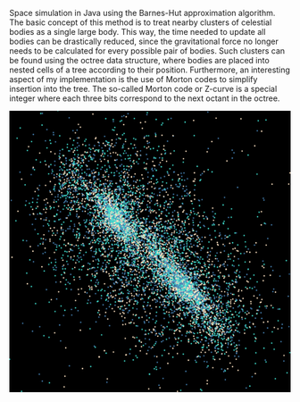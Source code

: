 Space simulation in Java using the Barnes-Hut approximation algorithm. The basic concept of this method is to treat nearby clusters of celestial bodies as a single large body. This way, the time needed to update all bodies can be drastically reduced, since the gravitational force no longer needs to be calculated for every possible pair of bodies. Such clusters can be found using the octree data structure, where bodies are placed into nested cells of a tree according to their position. Furthermore, an interesting aspect of my implementation is the use of Morton codes to simplify insertion into the tree. The so-called Morton code or Z-curve is a special integer where each three bits correspond to the next octant in the octree.

![Screenshot](screenshot.png "Space simulation with 10000 bodies")
